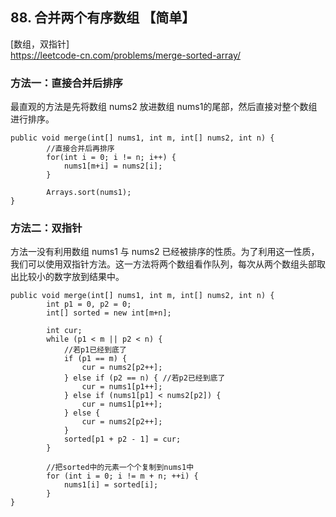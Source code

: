 ## 88. 合并两个有序数组 【简单】    
[数组，双指针]     
https://leetcode-cn.com/problems/merge-sorted-array/     

### 方法一：直接合并后排序      
最直观的方法是先将数组 nums2 放进数组 nums1的尾部，然后直接对整个数组进行排序。      
```
public void merge(int[] nums1, int m, int[] nums2, int n) {
        //直接合并后再排序
        for(int i = 0; i != n; i++) {
            nums1[m+i] = nums2[i];
        }

        Arrays.sort(nums1);
}
```

### 方法二：双指针
方法一没有利用数组 nums1 与 nums2 已经被排序的性质。为了利用这一性质，我们可以使用双指针方法。这一方法将两个数组看作队列，每次从两个数组头部取出比较小的数字放到结果中。      
```
public void merge(int[] nums1, int m, int[] nums2, int n) {
        int p1 = 0, p2 = 0;
        int[] sorted = new int[m+n];

        int cur;
        while (p1 < m || p2 < n) {
            //若p1已经到底了
            if (p1 == m) {
                cur = nums2[p2++];
            } else if (p2 == n) { //若p2已经到底了
                cur = nums1[p1++];
            } else if (nums1[p1] < nums2[p2]) {
                cur = nums1[p1++];
            } else {
                cur = nums2[p2++];
            }
            sorted[p1 + p2 - 1] = cur;
        }

        //把sorted中的元素一个个复制到nums1中
        for (int i = 0; i != m + n; ++i) {
            nums1[i] = sorted[i];
        }
}
```



















